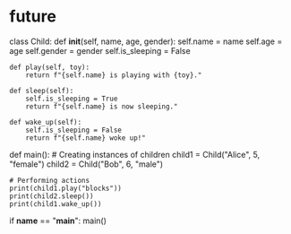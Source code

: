 # future
class Child:
    def __init__(self, name, age, gender):
        self.name = name
        self.age = age
        self.gender = gender
        self.is_sleeping = False

    def play(self, toy):
        return f"{self.name} is playing with {toy}."

    def sleep(self):
        self.is_sleeping = True
        return f"{self.name} is now sleeping."

    def wake_up(self):
        self.is_sleeping = False
        return f"{self.name} woke up!"

def main():
    # Creating instances of children
    child1 = Child("Alice", 5, "female")
    child2 = Child("Bob", 6, "male")

    # Performing actions
    print(child1.play("blocks"))
    print(child2.sleep())
    print(child1.wake_up())

if __name__ == "__main__":
    main()
